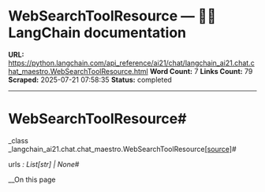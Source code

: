 # WebSearchToolResource — 🦜🔗 LangChain  documentation

**URL:** https://python.langchain.com/api_reference/ai21/chat/langchain_ai21.chat.chat_maestro.WebSearchToolResource.html
**Word Count:** 7
**Links Count:** 79
**Scraped:** 2025-07-21 07:58:35
**Status:** completed

---

# WebSearchToolResource\#

_class _langchain\_ai21.chat.chat\_maestro.WebSearchToolResource[\[source\]](https://python.langchain.com/api_reference/_modules/langchain_ai21/chat/chat_maestro.html#WebSearchToolResource)\#     

urls _: List\[str\] | None_\#     

__On this page